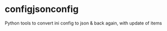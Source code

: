 # configjsonconfig
Python tools to convert ini config to json &amp; back again, with update of items
